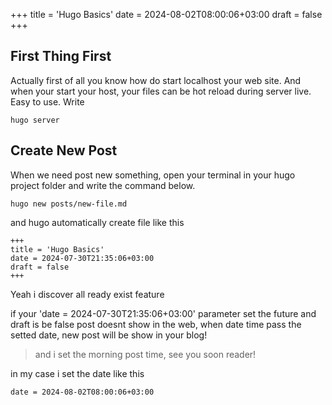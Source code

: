 +++
title = 'Hugo Basics'
date = 2024-08-02T08:00:06+03:00
draft = false
+++
## First Thing First
Actually first of all you know how do start localhost your web site. And when your start your host, your files can be hot reload during server live. Easy to use. Write
```
hugo server
```

## Create New Post
When we need post new something, open your terminal in your hugo project folder and write the command below.
```
hugo new posts/new-file.md
```
and hugo automatically create file like this
```
+++
title = 'Hugo Basics'
date = 2024-07-30T21:35:06+03:00
draft = false
+++
```
Yeah i discover all ready exist feature

if your 'date = 2024-07-30T21:35:06+03:00' parameter set the future and draft is be false post doesnt show in the web, when date time pass the setted date, new post will be show in your blog!
>and i set the morning post time, see you soon reader!

in my case i set the date like this
```
date = 2024-08-02T08:00:06+03:00
```